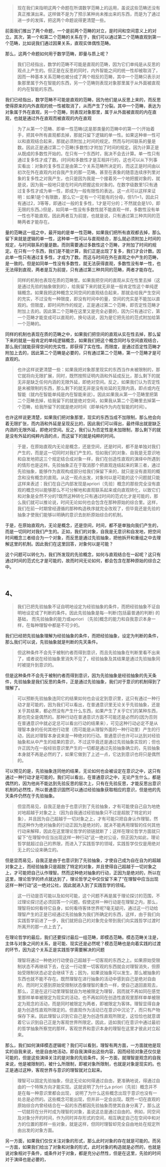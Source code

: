 <blockquote data-pid="e1orA8kJ">现在我们来指明这两个命题在所谓数学范畴上的运用，虽说这些范畴还没有真正推演出来。这样做不是为了预示某种尚未推出来的东西，而是为了通过进一步的发挥，把这两个命题说得更清楚一些。</blockquote><p data-pid="ybp-9kfW">前面我们推出了两个命题，一个是前两个范畴的对立，是时间和空间意义上的对立。其次，第一个和第二个范畴的关系在于，我们可以通过第二个范畴直观到第一个范畴，比如说我们通过因果关系，直观实体偶性范畴。</p><p data-pid="_oHjhyXP">那么，这两个命题如何用于数学范畴，即量与质上呢？</p><blockquote data-pid="Q68JjUqL">我们已经指出，数学的范畴不可能是直观的范畴，因为它们单纯是从反思的观点上产生的。但正是在反思的同时，内外智能之间的统一性却被取消了，因而一种基本关系范畴也被分成了两个相反的范畴，其中一个范畴只表示对象那里属于外在智能的东西，另一个范畴则表现对象那里属于从外面被直观的内在智能的东西。</blockquote><p data-pid="qWw_30fK">我们已经指出，数学范畴不可能是直观的范畴，因为他们是从反思上来的，而反思使得原来的内外直观的统一性被取消了，从而产生了分裂。其中一个范畴，表达为对象属于外在直观，另一个范畴，则表现对象那里，属于从外面被直观的内在直观，也就是通过外在直观而被直观的内在直观</p><blockquote data-pid="dPF0mwTI">为了从第一个范畴、即单一性范畴(这是那类量的范畴中的第一个)开始着手，把其中所有直观都去掉，那就只留下逻辑的单一性。如果这种单一性可以和直观结合起来，那就必须附加上时间的规定。然而与时间联系的量是数。因此正是通过第二个范畴(多数性)才附加了时间的规定。因为计算正是从既成的多数性开始的。在只有一个东西时，我决不会去计算。单一性只有通过复多性才成了数。(时间和多数性才是互相并行的，这也可以从下列事实看出：对象的复多性正是由第二个关系范畴所决定的，而这正是时间由以初次在外在直观内对自我产生的那一范畴。甚至在表象的随意连续序列里对象的复多性之对我产生，也只是因为我是一个接着另一个地把握对象的，就是说，因为我一般地只是在时间内把握这些对象的。在数字级数里1只有通过复多性才成为单一性，即成为一般有限性的表达。这一点可以这样来证明：如果1是个有限数，那么它一定有一个可能有的分母，但1/1=1，因此只有通过2，3等等，即通过一般的复多性，1才是可分的；不然就会是1/0，即无限的东西。)但是，如同单一性没有多数性就不能直观一样，多数性没有单一性也不能直观，因此两者互为前提，也就是说，只有通过第三种共同的范畴两者才能存在。</blockquote><p data-pid="DFkBWN9i">量的范畴这一组之中，最开始的是单一性范畴，如果我们把所有直观都去掉，那么留下来就是逻辑的单一性，这种单一性可以与直观结合，那么就必须附加上时间的规定，与时间联系的量是数。而则需要通过多数性这个范畴，才附加了时间的规定。在只有一个东西，我们是不能计算，我们正是出现了复多，我们才会计数。因此单一性只有通过复多性，才成为了数。而这与时间在外在直观之中产生的范畴，是一致的。但是如同单一性没有多数性，就无法获得直观，多数性没有单一性，也无法得到直观，两者是互为前提，只有通过第三种共同的范畴，两者才能存在。</p><blockquote data-pid="yNazVVua">同样的机制也表现在质的范畴里。如果我把空间的直观从实在性里去掉（这是通过先验的抽象做到的），给我留下来的就无非是一般肯定性这个单纯逻辑概念。如果我把这种概念又同空间的直观结合起来，那就会给我产生空间的充实，不过没有一种限度，即没有时间中的量，空间的充实是不能加以直观的。但限度，即时间所作的规定，正是通过第二个范畴，即否定性范畴才附加上去的。因此第二个范畴在这里又是完全必要的，因为只有通过它，第一个范畴才能变成可以直观的，换句话说，因为是它把先验的范式附加给第一个范畴的。</blockquote><p data-pid="Smu2z6JK">同样的机制也表现在质的范畴之中，如果我们把空间的直观从实在性去掉，那么留下来的就是一般肯定的单纯逻辑概念，如果我们把这个概念同时与空间直观结合，那么我们就能获得空间的充实性，即获得了实在性。而限度，是通过否定性范畴才附加上去的，因此第二个范畴是必要的，只有通过第二个范畴，第一个范畴才是可直观的。</p><blockquote data-pid="RP3kaHrG">也许这样说更清楚一些：如果我把对象那里现实的东西当作未被限制的，那它就将向无限扩展，同时，既然按照证明内涵和外延成反比，那么剩下的就无非是缺乏任何内涵的无限外延，即绝对空间。反之，如果我们认为否定性是未被限制的东西，那么剩下的就无非是没有处延的无限内涵，即点或内在智能（就内在智能单纯是内在智能来说）。因此如果我从第一个范畴里把第二个范畴去掉，给我留下的就是绝对空间，如果我从第二个范畴里去掉第一个范畴，给我所留下的就是绝对时间（即单纯作为内在智能的时间）。</blockquote><p data-pid="xHgELFIF">也许这样说更清楚，如果我们把对象那里，现实的东西当成不加限制，那么他会向着无限扩张，而内涵和外延是呈现反比的，因此我们可以得出，最终得出就是缺乏内涵的无限外延，即绝对空间。反之，我们认为否定性是未加限制，那么剩下的就是没有外延的纯粹内涵的点，而这留下的就是纯粹的时间。</p><blockquote data-pid="pcDdsgG-">于是，在原始直观内无论是概念，还是空间，还是时间，都不是单独对我们产生的，而是这一切同时对我们产生的。恰如我们的对象、自我是无意识地和自发地把这三个规定结合成对象一样，我们在创造性直观的演绎中所遇到的情形也是这样。先验抽象正在于取消那个把直观连结起来的第三者，通过先验抽象，能够作为直观构成部分给我们保留下来的，就只是没有直观的概念和没有概念的直观。从这一观点出发，对象何以是可能的这个问题就只能这样来表述：我们在自己内部发现是apriori〔先验〕概念的那些完全没有直观的概念何以能够那么不可分解地和直观联系起来或向直观转化，以致它们和对象是全然不分的?既然这种转化只有通过时间的范式化才是可能的，那么我们就可以推论说，时间无论如何也会包含在那种原始的综合里。这样，我们在前一时期曾经遵循的那种构造秩序就完全改观了，但毕竟还是先验的抽象才使我们能够以明确的意识去剖析原始综合的机制。</blockquote><p data-pid="XmK7SIHX">于是，在原始直观内，无论是概念，还是空间，时间，都不是单独向我们产生的，而是一切同时对我们产生的。正如，我们的对象，自我是无意识和自发地，把空间时间概念三者结合为一个对象，而反思是通过先验抽象，把他拆开和重组之中去理解这里的机制。因此我们在这里回答，对象何以是可能？</p><p data-pid="zwYsVMvV">这个问题可以转化为，我们所发现的先验概念，如何与直观结合在一起呢？这只有通过时间的范式化才是可能的，故而时间无论如何，都会包含在那种原始的综合之中。</p><p><br></p><h2>4、</h2><blockquote data-pid="ydqWaxGd">我们已把先验抽象不证自明地设定为经验抽象的条件，而把经验抽象不证自明地设定成了判断的条件。因此先验抽象是每--判断(包括最普通的判断) 的基础， 而先验抽象的能力或apriori 〔先验]概念的能力和自我意识本身一样，在每种理智中都是不可少的。</blockquote><p data-pid="DwvwJQOZ">我们已经把先验抽象理解为经验抽象的条件，而把经验抽象，设定为判断的条件，那么我们可以说，先验抽象就是判断的先天条件。</p><blockquote data-pid="g_h7pXd9">但这种条件不会先于被制约者而得到意识，而且先验抽象在判断里看不出来了，或者说在经验抽象里消失不见了，经验抽象及其结果是通过先验抽象同时被提升到意识的。</blockquote><p data-pid="9GWeDGSW">但是这种条件不会先于被制约者而得到意识，因为先验抽象是经验抽象的先天条件，先验抽象是我们反思的条件，正是通过先验抽象，我们对于意识的机制得到了理解了。</p><blockquote data-pid="uUNS0los">可以预断先验抽象连同它的结果如何也会设定到意识里，这只有通过一种行动才是可能的，因为我们可以看出，在普通意识里无论关乎先验抽象，还是关乎其结果，都必然没有产生什么东西，如果产生了关乎它们的某种东西，那也完全是偶然的。那种行动在普通意识方面不可能还是必然的(因为否则在普通意识中就必定总可以看出行动的结果来），可见这种行动必定不是从理智本身的任何其他行动里（而可能是从理智外面的一种行动里）产生的行动，因此对理智本身说来是一种绝对的行动。普通意识也许可以达到对经验抽象和从中产生的结果的意识，不过这毕竟还是通过先验抽象实现的；但也许正因为在一般经验意识里产生的一切都是通过先验抽象确立的，先验抽象本身就不再是必然的了，如果它做到了上述一点，它达到意识也将只是偶然的。</blockquote><p data-pid="E6-FRVeS">可以预见的是，先验抽象连同他的结果，无论如何也会被设定在意识之中，这只有通过一种行动才是可能的，我们可以看出，在普通意识之中，无论产生什么，都是偶然的，因为他尚不能达到先验反思的层次上，只有在先验反思，才能反思出意识机制的必然性，所以普通意识固然可以通过经验抽象获取相应的意识，但是他的先天条件仍然在于先验抽象。</p><blockquote data-pid="_eUvV-H3">但显而易见，自我正是由于也意识到了先验抽象，才有可能使自己自为地绝对地超越于对象之上（因为自我通过经验抽象只不过是超脱了特定的对象），并且因为自己超越于一切对象之上，才有可能只把自身认作理智。然而这种作为绝对抽象的行动正因为是绝对的，就决不能再用理智的任何其他行动来解释，因此在这里理论哲学的锁链就断了；这样在理论哲学方面就只留下“在理智中应当出现这样一种行动”这一绝对公设，但正因为如此，理论哲学就超过自己的界限，而进入了实践哲学的领域，实践哲学仅仅是用绝对无上的公设来确立的。</blockquote><p data-pid="9mwpWMb0">但是显而易见，自我正是由于也意识到了先验抽象，才使自己成为自在自为的超越对象之上，而经验抽象只是超脱了特定的对象，并且使得自己超越于一切对象之上，才可能把自己认作理智。然而这种绝对抽象的行动，正因为是绝对的，所以在这里，理论哲学的终点就达到了，理论哲学之中仅仅留下来了“在理智中应当出现这样一种行动”这一绝对公社，因此就进入到了实践哲学的领域。</p><blockquote data-pid="nwBtQHxt">这一行动是否可能以及如何可能，这个问题不再是属于理论探讨的范围，不过理论探讨还必须回答一个问题。假使这样一种行动是在理智之内，那么，理智将如何看待它自身，如何看待客体世界呢?毫无疑问，通过这一行动给理智产生的正是已经通过先验抽象为我们所确定的东西，这样，由于我们向实践哲学前进了一步，我们就把自己的对象完全带到我们向实践哲学过渡时所离开的那一点上去了。</blockquote><p data-pid="mkzcA7LD">在理论哲学的最后，我们还要探讨最后一组范畴，即模态范畴。模态范畴关注是，主体与对象之间的关系，是可能、现实还是必然呢？模态范畴也是向着实践的过渡的环节，因为这个关系正是实践哲学需要解决的问题</p><blockquote data-pid="VwmNPLnj">理智将通过一种绝对行动使自己超越于一切客观的东西之上。如果原始受限制状态不再继续下去，在这一行动里一切客观的东西就会对理智消失，但原始受限制状态必定会继续下去；因为，如果说抽象可以发生，那么被抽象的东西也就不能不存在。既然理智在进行抽象的活动中感到自己是绝对自由的，而同时又感到原始受限制状态像理智的重负一样，使自己退回直观去，那么，正是在这行动里理智就自为地被限定为理智，因而就不再如同在感觉里那样单单被限定为现实的活动，也不再如同在创造性直观里那样单单被限定为观念的活动，而是同时被限定为两者，即被限定为客体。理智显得自身是为创造性直观所限定的。但直观作为活动已在意识中沉沦了，而只有产物保存下来。因此理智认识到它自己是为创造性直观所限定，这恰恰也就意谓着它认识到自己正是为客观世界所限定。因此，适如我们在意识中通过最初的哲学抽象所察觉的那样，客观世界和意识本身的理智在这里才彼此对立起来。</blockquote><p data-pid="Ukat-11W">那么，我们如何演绎模态逻辑呢？我们可以看到，理智有两方面，一方面就他是现实的自我来说，他是自由地活动，即自我演绎出这些内容，因而经验对象还仅仅是可能的，但是这些演绎关注的是对象的先验条件。另一方面，就理智是观念的自我来说，他是被限制的，被什么所限制，即被对象所限制，也就是对象是现实的。也正是通过这种，客观世界与意识的理智就对立起来。</p><blockquote data-pid="sbH4wOs5">理智可以固定先验抽象，但这无论如何得通过自由，更准确地说，得通过自由的一个特殊方向才能实现。这就说明了为什么a priori〔先验〕概念并不是在每一种意识里都会出现， 说明了为什么这些概念出现于意识也没有一处总是必然的。这些概念可能出现，但并非一定会出现。既然一切在直观的原始综合内曾经结合在一起的东西都因先验抽象而使其自身分离了，那么这一切就将在分开时成为理智的对象，虽说这总是通过自由的。例如，同空间及对象分开的时间，作为同时并存形式的空间，相互确定自己在空间中和对方的位置的那样一些对象，就是这样，但同时理智却完全自由地处在规定所由出发的对象方面。</blockquote><p data-pid="8U3cKpgF">另一方面，如果我们仅仅关注对象的形式，那么此时对象的存在就是可能的。而另一方面，如果我们给出了对象和对象的形式，此时对象的构造就是必然的，也就是说对象相对于条件，或条件对于对象，都是充分必然性，但是在这里，先验的时间对于演绎也是必要的，</p><p></p>